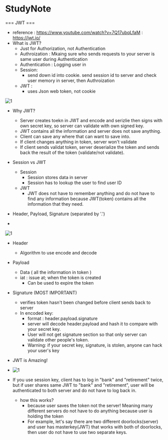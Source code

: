 # StudyNote

=== JWT ===
- reference : https://www.youtube.com/watch?v=7Q17ubqLfaM
            : https://jwt.io/
- What is JWT?
  -  Just for Authorization, not Authentication
    - Authroization  : Mkaing sure who sends requests to your server is same user during Authentication
    - Authentication : Logging user in
  - Session:
    - send down id into cookie. send session id to server and check user memory in server, then Authroization
  - JWT :
    - uses Json web token, not cookie
    
![1](https://github.com/DASverseTJK/StudyNote/assets/131336470/ab7eb05a-72ef-42be-9840-e025ca968103)
 
 - Why JWT?
   - Server creates toekn in JWT and encode and serizlie then signs with own secret key, so server can validate with own signed key.
   - JWT contains all the information and server does not save anything.
   - Client can save any where that can want to save into.
   - If client changes anything in token, server won't validate
   - If client sends validat token, server deserialize the token and sends back the result of the token (validate/not validate).
 - Session vs JWT
   - Session
     - Session stores data in server
     - Session has to lookup the user to find user ID
   - JWT
     - JWT does not have to remember anything and do not have to find any information because JWT(token) contains all the information that they need.

- Header, Payload, Signature (separated by '.')
- 
![1](https://github.com/DASverseTJK/StudyNote/assets/131336470/677e5bd6-5fcc-45d9-ba69-d367d06e7049)

  - Header
    - Algorithm to use encode and decode
  - Payload
    - Data ( all the information in token )
    - iat : issue at; when the token is created
      -  Can be used to expire the token
  - Signature (MOST IMPORTANT)
    - verifies token hasn't been changed before client sends back to server
    - In encoded key:
      - format : header.payload.signature
      - server will decode header.payload and hash it to compare with your secret key.
      - User will not get signature section so that only server can validate other people's token.
      - Warning: if your secret key, signature, is stolen, anyone can hack your user's key


- JWT is Amazing!
- ![1](https://github.com/DASverseTJK/StudyNote/assets/131336470/1371ba4e-2046-44b6-9f45-189411bf4882)
- If you use session key, client has to log in "bank" and "retirement" twice, but if user shares same JWT to "bank" and "retirement", user will be authenticated to both server and do not have to log back in.
  - how this works?
    - because user saves the token not the server! Meaning many different servers do not have to do anything because user is holding the token
    - For example, let's say there are two different doorlocks(server) and user has masterkey(JWT) that works with both of doorlocks, then user do not have to use two separate keys.
